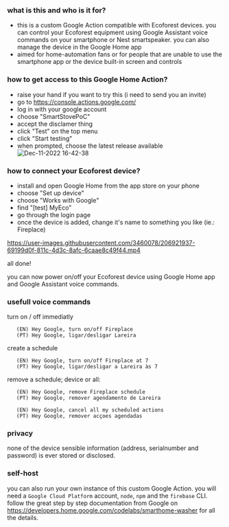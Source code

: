 ### what is this and who is it for?
- this is a custom Google Action compatible with Ecoforest devices. you can control your Ecoforest equipment using Google Assistant voice commands on your smartphone or Nest smartspeaker. you can also manage the device in the Google Home app
- aimed for home-automation fans or for people that are unable to use the smartphone app or the device built-in screen and controls

### how to get access to this Google Home Action?
- raise your hand if you want to try this (i need to send you an invite)
- go to https://console.actions.google.com/
- log in with your google account
- choose "SmartStovePoC"
- accept the disclamer thing
- click "Test" on the top menu
- click "Start testing"
- when prompted, choose the latest release available
![Dec-11-2022 16-42-38](https://user-images.githubusercontent.com/3460078/206916732-f0176c9d-1cc8-45bf-b77b-adef87b6bd41.gif)

### how to connect your Ecoforest device?
- install and open Google Home from the app store on your phone
- choose "Set up device"
- choose "Works with Google"
- find "[test] MyEco"
- go through the login page
- once the device is added, change it's name to something you like (ie.: Fireplace)

https://user-images.githubusercontent.com/3460078/206921937-69199d0f-811c-4d3c-8afc-6caae8c49f44.mp4


all done!

you can now power on/off your Ecoforest device using Google Home app and Google Assistant voice commands.

### usefull voice commands

turn on / off immediatly
```
   (EN) Hey Google, turn on/off Fireplace
   (PT) Hey Google, ligar/desligar Lareira
```

create a schedule
```
   (EN) Hey Google, turn on/off Fireplace at 7
   (PT) Hey Google, ligar/desligar a Lareira às 7
```

remove a schedule; device or all:
```
   (EN) Hey Google, remove Fireplace schedule
   (PT) Hey Google, remover agendamento de Lareira

   (EN) Hey Google, cancel all my scheduled actions
   (PT) Hey Google, remover acçoes agendadas
```

### privacy
none of the device sensible information (address, serialnumber and password) is ever stored or disclosed.

### self-host
you can also run your own instance of this custom Google Action. you will need a `Google Cloud Platform` account, `node`, `npm` and the `firebase` CLI.
follow the great step by step documentation from Google on https://developers.home.google.com/codelabs/smarthome-washer for all the details.  
